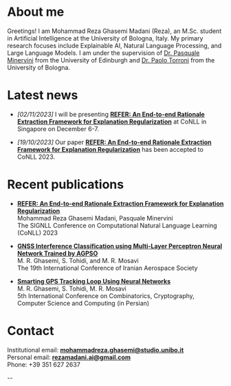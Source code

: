 # About me
Greetings! I am Mohammad Reza Ghasemi Madani (Reza), an M.Sc. student in Artificial Intelligence at the University of Bologna, Italy. My primary research focuses include Explainable AI, Natural Language Processing, and Large Language Models. I am under the supervision of [Dr. Pasquale Minervini](https://scholar.google.it/citations?user=9sk6CSgAAAAJ&hl=it) from the University of Edinburgh and [Dr. Paolo Torroni](https://scholar.google.com/citations?user=uOZZjwsAAAAJ) from the University of Bologna.

# Latest news
* _[02/11/2023]_ I will be presenting **[REFER: An End-to-end Rationale Extraction Framework for Explanation Regularization](https://arxiv.org/abs/2310.14418)** at CoNLL in Singapore on December 6-7.

* _[19/10/2023]_ Our paper **[REFER: An End-to-end Rationale Extraction Framework for Explanation Regularization](https://arxiv.org/abs/2310.14418)** has been accepted to CoNLL 2023.

# Recent publications
* **[REFER: An End-to-end Rationale Extraction Framework for Explanation Regularization](https://arxiv.org/abs/2310.14418)**  
Mohammad Reza Ghasemi Madani, Pasquale Minervini  
The SIGNLL Conference on Computational Natural Language Learning (CoNLL) 2023

* **[GNSS Interference Classification using Multi-Layer Perceptron Neural Network Trained by AGPSO](https://en.civilica.com/doc/1362254/)**  
M. R. Ghasemi, S. Tohidi, and M. R. Mosavi  
The 19th International Conference of Iranian Aerospace Society

* **[Smarting GPS Tracking Loop Using Neural Networks](http://i4c.iust.ac.ir/UPL/Paper2020/accpapers/i4c2020-1016.pdf)**  
M. R. Ghasemi, S. Tohidi, M. R. Mosavi  
5th International Conference on Combinatorics, Cryptography, Computer Science and Computing (in Persian)

# Contact
Institutional email: [**mohammadreza.ghasemi@studio.unibo.it**](mailto:mohammadreza.ghasemi@studio.unibo.it)  
Personal email: [**rezamadani.ai@gmail.com**](mailto:rezamadani.ai@gmail.com)  
Phone: +39 351 627 2637  


-- 
